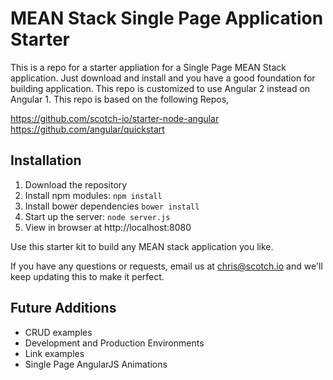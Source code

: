 # MEAN Stack Single Page Application Starter

This is a repo for a starter appliation for a Single Page MEAN Stack application. Just download and install and you have a good foundation for building application. 
This repo is customized to use Angular 2 instead on Angular 1. This repo is based on the following Repos,

https://github.com/scotch-io/starter-node-angular
https://github.com/angular/quickstart

## Installation
1. Download the repository
2. Install npm modules: `npm install`
3. Install bower dependencies `bower install`
4. Start up the server: `node server.js`
5. View in browser at http://localhost:8080

Use this starter kit to build any MEAN stack application you like.

If you have any questions or requests, email us at [chris@scotch.io](mailto:chris@scotch.io) and we'll keep updating this to make it perfect.

## Future Additions
- CRUD examples
- Development and Production Environments
- Link examples
- Single Page AngularJS Animations
